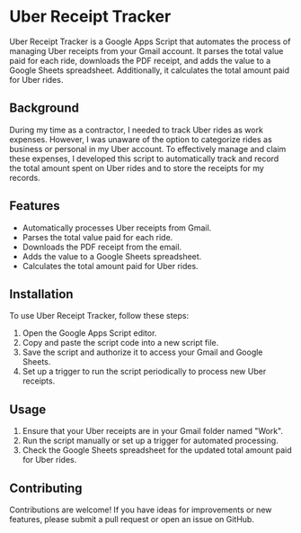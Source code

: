 # Uber Receipt Tracker

Uber Receipt Tracker is a Google Apps Script that automates the process of managing Uber receipts from your Gmail account. It parses the total value paid for each ride, downloads the PDF receipt, and adds the value to a Google Sheets spreadsheet. Additionally, it calculates the total amount paid for Uber rides.

## Background

During my time as a contractor, I needed to track Uber rides as work expenses. However, I was unaware of the option to categorize rides as business or personal in my Uber account. To effectively manage and claim these expenses, I developed this script to automatically track and record the total amount spent on Uber rides and to store the receipts for my records.

## Features

- Automatically processes Uber receipts from Gmail.
- Parses the total value paid for each ride.
- Downloads the PDF receipt from the email.
- Adds the value to a Google Sheets spreadsheet.
- Calculates the total amount paid for Uber rides.

## Installation

To use Uber Receipt Tracker, follow these steps:

1. Open the Google Apps Script editor.
2. Copy and paste the script code into a new script file.
3. Save the script and authorize it to access your Gmail and Google Sheets.
4. Set up a trigger to run the script periodically to process new Uber receipts.

## Usage

1. Ensure that your Uber receipts are in your Gmail folder named "Work".
2. Run the script manually or set up a trigger for automated processing.
3. Check the Google Sheets spreadsheet for the updated total amount paid for Uber rides.

## Contributing

Contributions are welcome! If you have ideas for improvements or new features, please submit a pull request or open an issue on GitHub.

